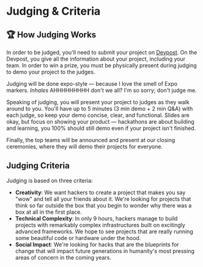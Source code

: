 # Judging & Criteria

## 🏆 How Judging Works
In order to be judged, you'll need to submit your project on [Devpost](https://dahacks3-5.devpost.com/). On the Devpost, you give all the information about your project, including your team. In order to win a prize, you must be physically present during judging to demo your project to the judges.

Judging will be done expo-style — because I love the smell of Expo markers. *Inhales* AHHHHHHHHH don't we all? I'm so sorry; don't judge me.

Speaking of judging, you will present your project to judges as they walk around to you. You'll have up to 5 minutes (3 min demo + 2 min Q&A) with each judge, so keep your demo concise, clear, and functional. Slides are okay, but focus on showing your product — hackathons are about building and learning, you 100% should still demo even if your project isn't finished.

Finally, the top teams will be announced and present at our closing ceremonies, where they will demo their projects for everyone.

## Judging Criteria
Judging is based on three criteria:

- **Creativity**: We want hackers to create a project that makes you say "wow" and tell all your friends about it. We're looking for projects that think so far outside the box that you begin to wonder why there was a box at all in the first place.
- **Technical Complexity**: In only 9 hours, hackers manage to build projects with remarkably complex infrastructures built on excitingly advanced frameworks. We hope to see projects that are really running some beautiful code or hardware under the hood.
- **Social Impact**: We're looking for hacks that are the blueprints for change that will impact future generations in humanity's most pressing areas of concern in the coming years.
